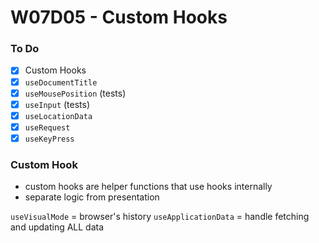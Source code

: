 # W07D05 - Custom Hooks

### To Do
- [x] Custom Hooks
- [x] `useDocumentTitle`
- [x] `useMousePosition` (tests)
- [x] `useInput` (tests)
- [x] `useLocationData`
- [x] `useRequest`
- [x] `useKeyPress`

### Custom Hook
* custom hooks are helper functions that use hooks internally
* separate logic from presentation



`useVisualMode` = browser's history
`useApplicationData` = handle fetching and updating ALL data






